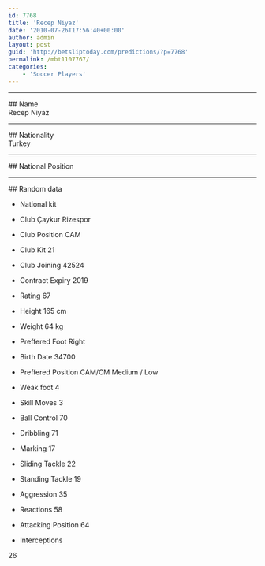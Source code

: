 ```yaml
---
id: 7768
title: 'Recep Niyaz'
date: '2010-07-26T17:56:40+00:00'
author: admin
layout: post
guid: 'http://betsliptoday.com/predictions/?p=7768'
permalink: /mbt1107767/
categories:
    - 'Soccer Players'
---
```


- - - - - -

\## Name  
 Recep Niyaz

- - - - - -

\## Nationality  
 Turkey

- - - - - -

\## National Position

- - - - - -

\## Random data

- National kit
- Club
 Çaykur Rizespor

- Club Position
 CAM

- Club Kit
 21

- Club Joining
 42524

- Contract Expiry
 2019

- Rating
 67

- Height
 165 cm

- Weight
 64 kg

- Preffered Foot
 Right

- Birth Date
 34700

- Preffered Position
 CAM/CM Medium / Low

- Weak foot
 4

- Skill Moves
 3

- Ball Control
 70

- Dribbling
 71

- Marking
 17

- Sliding Tackle
 22

- Standing Tackle
 19

- Aggression
 35

- Reactions
 58

- Attacking Position
 64

- Interceptions

 26